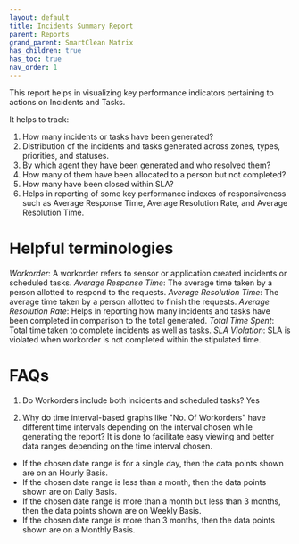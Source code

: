 ```yaml
---
layout: default
title: Incidents Summary Report
parent: Reports
grand_parent: SmartClean Matrix
has_children: true
has_toc: true
nav_order: 1
---
```


This report helps in visualizing key performance indicators pertaining to actions on Incidents and Tasks.

It helps to track:

1. How many incidents or tasks have been generated?
2. Distribution of the incidents and tasks generated across zones, types, priorities, and statuses.
3. By which agent they have been generated and who resolved them?
4. How many of them have been allocated to a person but not completed?
5. How many have been closed within SLA? 
6. Helps in reporting of some key performance indexes of responsiveness such as Average Response Time, Average Resolution Rate, and Average Resolution Time.

# Helpful terminologies
*Workorder*: A workorder refers to sensor or application created incidents or scheduled tasks.
*Average Response Time*: The average time taken by a person allotted to respond to the requests.
*Average Resolution Time*: The average time taken by a person allotted to finish the requests.
*Average Resolution Rate*: Helps in reporting how many incidents and tasks have been completed in comparison to the total generated.
*Total Time Spent*: Total time taken to complete incidents as well as tasks.
*SLA Violation*: SLA is violated when workorder is not completed within the stipulated time.

# FAQs
1. Do Workorders include both incidents and scheduled tasks?
Yes

2. Why do time interval-based graphs like "No. Of Workorders" have different time intervals depending on the interval chosen while generating the report?
It is done to facilitate easy viewing and better data ranges depending on the time interval chosen.
- If the chosen date range is for a single day, then the data points shown are on an Hourly Basis.
- If the chosen date range is less than a month, then the data points shown are on Daily Basis.
- If the chosen date range is more than a month but less than 3 months, then the data points shown are on Weekly Basis.
- If the chosen date range is more than 3 months, then the data points shown are on a Monthly Basis.
